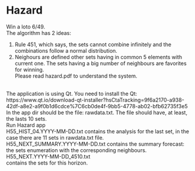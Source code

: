# Hazard
Win a loto 6/49.<br>
The algorithm has 2 ideas:<br>
1. Rule 451, which says, the sets cannot combine infinitely and the combinations follow a normal distribution.<br>
2. Neighours are defined other sets having in common 5 elements with current one. The sets having a big number of neighbours are favorites for winning.<br>
Please read hazard.pdf to understand the system.<br>
<br>
The application is using Qt. You need to install the Qt:<br>
https://www.qt.io/download-qt-installer?hsCtaTracking=9f6a2170-a938-42df-a8e2-a9f0b1d6cdce%7C6cb0de4f-9bb5-4778-ab02-bfb62735f3e5<br>
In the app dir should be the file: rawdata.txt. The file should have, at least, the lasts 10 sets.<br>
Run Hazard app<br>
H55_HIST_04.YYYY-MM-DD.txt contains the analysis for the last set, in the case there are 11 sets in rawdata.txt file.<br>
H55_NEXT_SUMMARY.YYYY-MM-DD.txt contains the summary forecast: the sets enumeration with the corresponding neighbours.<br>
H55_NEXT.YYYY-MM-DD_4510.txt<br> contains the sets for this horizon.

